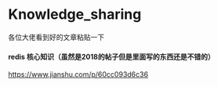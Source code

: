 # Knowledge_sharing
各位大佬看到好的文章粘贴一下

#### redis 核心知识（虽然是2018的帖子但是里面写的东西还是不错的）
https://www.jianshu.com/p/60cc093d6c36
